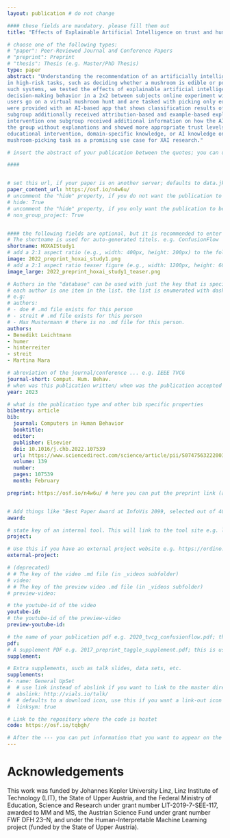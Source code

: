 ```yaml
---
layout: publication # do not change

#### these fields are mandatory. please fill them out
title: "Effects of Explainable Artificial Intelligence on trust and human behavior in a high-risk decision task"

# choose one of the following types:
# "paper": Peer-Reviewed Journal and Conference Papers
# "preprint": Preprint
# "thesis": Thesis (e.g. Master/PhD Thesis)
type: paper
abstract: "Understanding the recommendation of an artificially intelligent (AI) assistant for decision-making is especially important
in high-risk tasks, such as deciding whether a mushroom is edible or poisonous. To foster user understanding and appropriate trust in
such systems, we tested the effects of explainable artificial intelligence (XAI) methods and an educational intervention on AI-assisted
decision-making behavior in a 2x2 between subjects online experiment with N = 410 participants. We developed a novel use case in which
users go on a virtual mushroom hunt and are tasked with picking only edible mushrooms but leaving poisonous ones. Additionally, users
were provided with an AI-based app that shows classification results of mushroom images. For the manipulation of explainability, one
subgroup additionally received attribution-based and example-based explanations of the AI's predictions, and for the educational
intervention one subgroup received additional information on how the AI worked. We found that the group with explanations outperformed
the group without explanations and showed more appropriate trust levels. Contrary to our expectation, we did not find effects for the
educational intervention, domain-specific knowledge, or AI knowledge on performance. We discuss practical implications and introduce the
mushroom-picking task as a promising use case for XAI research." 

# insert the abstract of your publication between the quotes; you can use html e.g. to make links (<a></a>) or generate bold (<b></b>) etc. text 

####


# set this url, if your paper is on another server; defaults to data.jku-vds-lab.at
paper_content_url: https://osf.io/n4w6u/
# uncomment the "hide" property, if you do not want the publication to be displayed on the website (usually you don't need this)
# hide: True
# uncomment the "hide" property, if you only want the publication to be displayed on your personal page (i.e. publications where you contributed, but does not have anything to do with the Vis Group e.g. Master Thesis,...)
# non_group_project: True


#### the following fields are optional, but it is recommended to enter as much information as possible
# The shortname is used for auto-generated titels. e.g. ConfusionFlow
shortname: HOXAIStudy1
# add a 2:1 aspect ratio (e.g., width: 400px, height: 200px) to the folder /assets/images/papers/ e.g. 2020_tvcg_confusionflow.png
image: 2022_preprint_hoxai_study1.png
# add a 2:1 aspect ratio teaser figure (e.g., width: 1200px, height: 600px) to the folder /assets/images/papers/ e.g. 2020_tvcg_confusionflow_teaser.png
image_large: 2022_preprint_hoxai_study1_teaser.png

# Authors in the "database" can be used with just the key that is specified in the corresponding .md file (usually it is the lastname in lower case e.g. doe). Authors that do not have an individual page here should be stated with their full name (e.g. John Doe)
# each author is one item in the list. the list is enumerated with dashes ("-")
# e.g:
# authors:
# - doe # .md file exists for this person
# - streit # .md file exists for this person
# - Max Mustermann # there is no .md file for this person.
authors:
- Benedikt Leichtmann
- humer
- hinterreiter
- streit
- Martina Mara

# abreviation of the journal/conference ... e.g. IEEE TVCG
journal-short: Comput. Hum. Behav.
# when was this publication written/ when was the publication accepted (e.g. 2020)
year: 2023

# what is the publication type and other bib specific properties
bibentry: article
bib:
  journal: Computers in Human Behavior
  booktitle:
  editor:
  publisher: Elsevier
  doi: 10.1016/j.chb.2022.107539
  url: https://www.sciencedirect.com/science/article/pii/S0747563222003594
  volume: 139
  number: 
  pages: 107539
  month: February

preprint: https://osf.io/n4w6u/ # here you can put the preprint link (arxiv.org, osf.io,...) e.g. https://arxiv.org/abs/1910.00969


# Add things like "Best Paper Award at InfoVis 2099, selected out of 4000 submissions"
award:

# state key of an internal tool. This will link to the tool site e.g. lineup (usually not needed)
project: 

# Use this if you have an external project website e.g. https://ordino.caleydoapp.org/
external-project:

# (deprecated)
# # The key of the video .md file (in _videos subfolder)
# video: 
# # The key of the preview video .md file (in _videos subfolder)
# preview-video:

# the youtube-id of the video
youtube-id: 
# the youtube-id of the preview-video
preview-youtube-id: 

# the name of your publication pdf e.g. 2020_tvcg_confusionflow.pdf; this is usually uploaded to the caleydo aws server
pdf:
# A supplement PDF e.g. 2017_preprint_taggle_supplement.pdf; this is usually uploaded to the caleydo aws server
supplement: 

# Extra supplements, such as talk slides, data sets, etc.
supplements:
#- name: General UpSet
#  # use link instead of abslink if you want to link to the master directory
#  abslink: http://vials.io/talk/
#  # defaults to a download icon, use this if you want a link-out icon
#  linksym: true

# Link to the repository where the code is hostet
code: https://osf.io/tqbgh/

# After the --- you can put information that you want to appear on the website using markdown formatting or HTML. A good example are acknowledgements, extra references, an erratum, etc.
---
```


# Acknowledgements

This work was funded by Johannes Kepler University Linz, Linz Institute of Technology (LIT), the State of Upper
Austria, and the Federal Ministry of Education, Science and Research under grant number LIT-2019-7-SEE-117, awarded
to MM and MS, the Austrian Science Fund under grant number FWF DFH 23–N, and under the Human-Interpretable
Machine Learning project (funded by the State of Upper Austria).
